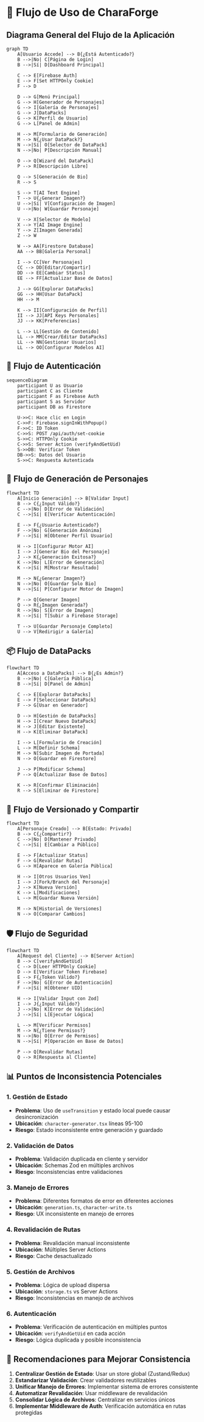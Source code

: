 # 🔄 Flujo de Uso de CharaForge

## Diagrama General del Flujo de la Aplicación

```mermaid
graph TD
    A[Usuario Accede] --> B{¿Está Autenticado?}
    B -->|No| C[Página de Login]
    B -->|Sí| D[Dashboard Principal]
    
    C --> E[Firebase Auth]
    E --> F[Set HTTPOnly Cookie]
    F --> D
    
    D --> G[Menú Principal]
    G --> H[Generador de Personajes]
    G --> I[Galería de Personajes]
    G --> J[DataPacks]
    G --> K[Perfil de Usuario]
    G --> L[Panel de Admin]
    
    H --> M[Formulario de Generación]
    M --> N{¿Usar DataPack?}
    N -->|Sí| O[Selector de DataPack]
    N -->|No| P[Descripción Manual]
    
    O --> Q[Wizard del DataPack]
    P --> R[Descripción Libre]
    
    Q --> S[Generación de Bio]
    R --> S
    
    S --> T[AI Text Engine]
    T --> U{¿Generar Imagen?}
    U -->|Sí| V[Configuración de Imagen]
    U -->|No| W[Guardar Personaje]
    
    V --> X[Selector de Modelo]
    X --> Y[AI Image Engine]
    Y --> Z[Imagen Generada]
    Z --> W
    
    W --> AA[Firestore Database]
    AA --> BB[Galería Personal]
    
    I --> CC[Ver Personajes]
    CC --> DD[Editar/Compartir]
    DD --> EE[Cambiar Status]
    EE --> FF[Actualizar Base de Datos]
    
    J --> GG[Explorar DataPacks]
    GG --> HH[Usar DataPack]
    HH --> M
    
    K --> II[Configuración de Perfil]
    II --> JJ[API Keys Personales]
    JJ --> KK[Preferencias]
    
    L --> LL[Gestión de Contenido]
    LL --> MM[Crear/Editar DataPacks]
    LL --> NN[Gestionar Usuarios]
    LL --> OO[Configurar Modelos AI]
```

## 🔐 Flujo de Autenticación

```mermaid
sequenceDiagram
    participant U as Usuario
    participant C as Cliente
    participant F as Firebase Auth
    participant S as Servidor
    participant DB as Firestore
    
    U->>C: Hace clic en Login
    C->>F: Firebase.signInWithPopup()
    F->>C: ID Token
    C->>S: POST /api/auth/set-cookie
    S->>C: HTTPOnly Cookie
    C->>S: Server Action (verifyAndGetUid)
    S->>DB: Verificar Token
    DB->>S: Datos del Usuario
    S->>C: Respuesta Autenticada
```

## 🤖 Flujo de Generación de Personajes

```mermaid
flowchart TD
    A[Inicio Generación] --> B[Validar Input]
    B --> C{¿Input Válido?}
    C -->|No| D[Error de Validación]
    C -->|Sí| E[Verificar Autenticación]
    
    E --> F{¿Usuario Autenticado?}
    F -->|No| G[Generación Anónima]
    F -->|Sí| H[Obtener Perfil Usuario]
    
    H --> I[Configurar Motor AI]
    I --> J[Generar Bio del Personaje]
    J --> K{¿Generación Exitosa?}
    K -->|No| L[Error de Generación]
    K -->|Sí| M[Mostrar Resultado]
    
    M --> N{¿Generar Imagen?}
    N -->|No| O[Guardar Solo Bio]
    N -->|Sí| P[Configurar Motor de Imagen]
    
    P --> Q[Generar Imagen]
    Q --> R{¿Imagen Generada?}
    R -->|No| S[Error de Imagen]
    R -->|Sí| T[Subir a Firebase Storage]
    
    T --> U[Guardar Personaje Completo]
    U --> V[Redirigir a Galería]
```

## 📦 Flujo de DataPacks

```mermaid
flowchart TD
    A[Acceso a DataPacks] --> B{¿Es Admin?}
    B -->|No| C[Galería Pública]
    B -->|Sí| D[Panel de Admin]
    
    C --> E[Explorar DataPacks]
    E --> F[Seleccionar DataPack]
    F --> G[Usar en Generador]
    
    D --> H[Gestión de DataPacks]
    H --> I[Crear Nuevo DataPack]
    H --> J[Editar Existente]
    H --> K[Eliminar DataPack]
    
    I --> L[Formulario de Creación]
    L --> M[Definir Schema]
    M --> N[Subir Imagen de Portada]
    N --> O[Guardar en Firestore]
    
    J --> P[Modificar Schema]
    P --> Q[Actualizar Base de Datos]
    
    K --> R[Confirmar Eliminación]
    R --> S[Eliminar de Firestore]
```

## 🔄 Flujo de Versionado y Compartir

```mermaid
flowchart TD
    A[Personaje Creado] --> B[Estado: Privado]
    B --> C{¿Compartir?}
    C -->|No| D[Mantener Privado]
    C -->|Sí| E[Cambiar a Público]
    
    E --> F[Actualizar Status]
    F --> G[Revalidar Rutas]
    G --> H[Aparece en Galería Pública]
    
    H --> I[Otros Usuarios Ven]
    I --> J[Fork/Branch del Personaje]
    J --> K[Nueva Versión]
    K --> L[Modificaciones]
    L --> M[Guardar Nueva Versión]
    
    M --> N[Historial de Versiones]
    N --> O[Comparar Cambios]
```

## 🛡️ Flujo de Seguridad

```mermaid
flowchart TD
    A[Request del Cliente] --> B[Server Action]
    B --> C[verifyAndGetUid]
    C --> D[Leer HTTPOnly Cookie]
    D --> E[Verificar Token Firebase]
    E --> F{¿Token Válido?}
    F -->|No| G[Error de Autenticación]
    F -->|Sí| H[Obtener UID]
    
    H --> I[Validar Input con Zod]
    I --> J{¿Input Válido?}
    J -->|No| K[Error de Validación]
    J -->|Sí| L[Ejecutar Lógica]
    
    L --> M[Verificar Permisos]
    M --> N{¿Tiene Permisos?}
    N -->|No| O[Error de Permisos]
    N -->|Sí| P[Operación en Base de Datos]
    
    P --> Q[Revalidar Rutas]
    Q --> R[Respuesta al Cliente]
```

## 📊 Puntos de Inconsistencia Potenciales

### 1. **Gestión de Estado**
- **Problema**: Uso de `useTransition` y estado local puede causar desincronización
- **Ubicación**: `character-generator.tsx` líneas 95-100
- **Riesgo**: Estado inconsistente entre generación y guardado

### 2. **Validación de Datos**
- **Problema**: Validación duplicada en cliente y servidor
- **Ubicación**: Schemas Zod en múltiples archivos
- **Riesgo**: Inconsistencias entre validaciones

### 3. **Manejo de Errores**
- **Problema**: Diferentes formatos de error en diferentes acciones
- **Ubicación**: `generation.ts`, `character-write.ts`
- **Riesgo**: UX inconsistente en manejo de errores

### 4. **Revalidación de Rutas**
- **Problema**: Revalidación manual inconsistente
- **Ubicación**: Múltiples Server Actions
- **Riesgo**: Cache desactualizado

### 5. **Gestión de Archivos**
- **Problema**: Lógica de upload dispersa
- **Ubicación**: `storage.ts` vs Server Actions
- **Riesgo**: Inconsistencias en manejo de archivos

### 6. **Autenticación**
- **Problema**: Verificación de autenticación en múltiples puntos
- **Ubicación**: `verifyAndGetUid` en cada acción
- **Riesgo**: Lógica duplicada y posible inconsistencia

## 🎯 Recomendaciones para Mejorar Consistencia

1. **Centralizar Gestión de Estado**: Usar un store global (Zustand/Redux)
2. **Estandarizar Validación**: Crear validadores reutilizables
3. **Unificar Manejo de Errores**: Implementar sistema de errores consistente
4. **Automatizar Revalidación**: Usar middleware de revalidación
5. **Consolidar Lógica de Archivos**: Centralizar en servicios únicos
6. **Implementar Middleware de Auth**: Verificación automática en rutas protegidas
